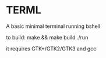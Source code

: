# TERML
A basic minimal terminal running bshell

to build:
    make && make build
    ./run

it requires GTK+/GTK2/GTK3 and gcc
